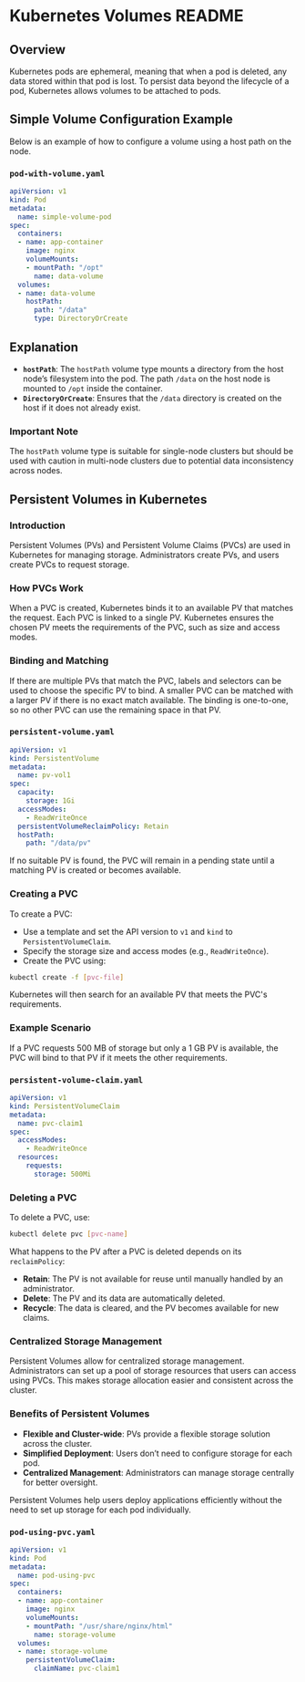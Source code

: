 # Kubernetes Volumes README

## Overview
Kubernetes pods are ephemeral, meaning that when a pod is deleted, any data stored within that pod is lost. To persist data beyond the lifecycle of a pod, Kubernetes allows volumes to be attached to pods.

## Simple Volume Configuration Example
Below is an example of how to configure a volume using a host path on the node.

### `pod-with-volume.yaml`
```yaml
apiVersion: v1
kind: Pod
metadata:
  name: simple-volume-pod
spec:
  containers:
  - name: app-container
    image: nginx
    volumeMounts:
    - mountPath: "/opt"
      name: data-volume
  volumes:
  - name: data-volume
    hostPath:
      path: "/data"
      type: DirectoryOrCreate
```

## Explanation
- **`hostPath`**: The `hostPath` volume type mounts a directory from the host node’s filesystem into the pod. The path `/data` on the host node is mounted to `/opt` inside the container.
- **`DirectoryOrCreate`**: Ensures that the `/data` directory is created on the host if it does not already exist.

### Important Note
The `hostPath` volume type is suitable for single-node clusters but should be used with caution in multi-node clusters due to potential data inconsistency across nodes.

## Persistent Volumes in Kubernetes

### Introduction
Persistent Volumes (PVs) and Persistent Volume Claims (PVCs) are used in Kubernetes for managing storage. Administrators create PVs, and users create PVCs to request storage.

### How PVCs Work
When a PVC is created, Kubernetes binds it to an available PV that matches the request. Each PVC is linked to a single PV. Kubernetes ensures the chosen PV meets the requirements of the PVC, such as size and access modes.

### Binding and Matching
If there are multiple PVs that match the PVC, labels and selectors can be used to choose the specific PV to bind. A smaller PVC can be matched with a larger PV if there is no exact match available. The binding is one-to-one, so no other PVC can use the remaining space in that PV.

### `persistent-volume.yaml`
```yaml
apiVersion: v1
kind: PersistentVolume
metadata:
  name: pv-vol1
spec:
  capacity:
    storage: 1Gi
  accessModes:
    - ReadWriteOnce
  persistentVolumeReclaimPolicy: Retain
  hostPath:
    path: "/data/pv"
```

If no suitable PV is found, the PVC will remain in a pending state until a matching PV is created or becomes available.

### Creating a PVC
To create a PVC:
- Use a template and set the API version to `v1` and `kind` to `PersistentVolumeClaim`.
- Specify the storage size and access modes (e.g., `ReadWriteOnce`).
- Create the PVC using:
```bash
kubectl create -f [pvc-file]
```
Kubernetes will then search for an available PV that meets the PVC's requirements.

### Example Scenario
If a PVC requests 500 MB of storage but only a 1 GB PV is available, the PVC will bind to that PV if it meets the other requirements.

### `persistent-volume-claim.yaml`
```yaml
apiVersion: v1
kind: PersistentVolumeClaim
metadata:
  name: pvc-claim1
spec:
  accessModes:
    - ReadWriteOnce
  resources:
    requests:
      storage: 500Mi
```

### Deleting a PVC
To delete a PVC, use:
```bash
kubectl delete pvc [pvc-name]
```
What happens to the PV after a PVC is deleted depends on its `reclaimPolicy`:
- **Retain**: The PV is not available for reuse until manually handled by an administrator.
- **Delete**: The PV and its data are automatically deleted.
- **Recycle**: The data is cleared, and the PV becomes available for new claims.

### Centralized Storage Management
Persistent Volumes allow for centralized storage management. Administrators can set up a pool of storage resources that users can access using PVCs. This makes storage allocation easier and consistent across the cluster.

### Benefits of Persistent Volumes
- **Flexible and Cluster-wide**: PVs provide a flexible storage solution across the cluster.
- **Simplified Deployment**: Users don’t need to configure storage for each pod.
- **Centralized Management**: Administrators can manage storage centrally for better oversight.

Persistent Volumes help users deploy applications efficiently without the need to set up storage for each pod individually.

### `pod-using-pvc.yaml`
```yaml
apiVersion: v1
kind: Pod
metadata:
  name: pod-using-pvc
spec:
  containers:
  - name: app-container
    image: nginx
    volumeMounts:
    - mountPath: "/usr/share/nginx/html"
      name: storage-volume
  volumes:
  - name: storage-volume
    persistentVolumeClaim:
      claimName: pvc-claim1
```
